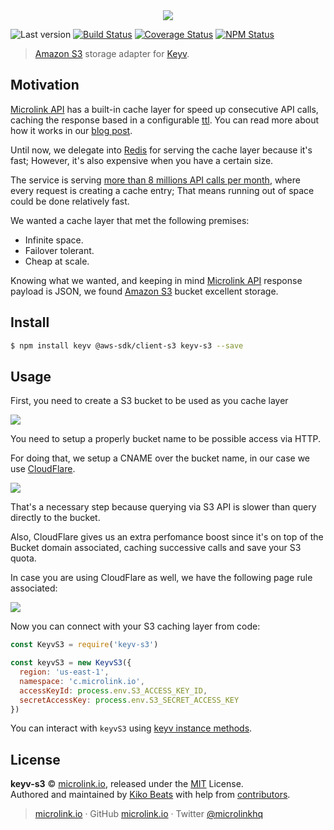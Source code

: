 <div align="center">
  <img src="https://cdn.microlink.io/logo/banner.png"">
</div>

![Last version](https://img.shields.io/github/tag/microlinkhq/keyv-s3.svg?style=flat-square)
[![Build Status](https://img.shields.io/travis/com/microlinkhq/keyv-s3/master.svg?style=flat-square)](https://travis-ci.com/microlinkhq/keyv-s3)
[![Coverage Status](https://img.shields.io/coveralls/microlinkhq/keyv-s3.svg?style=flat-square)](https://coveralls.io/github/microlinkhq/keyv-s3)
[![NPM Status](https://img.shields.io/npm/dm/keyv-s3.svg?style=flat-square)](https://www.npmjs.org/package/keyv-s3)

> [Amazon S3](https://aws.amazon.com/s3) storage adapter for [Keyv](https://github.com/lukechilds/keyv).

## Motivation

[Microlink API](https://microlink.io/api) has a built-in cache layer for speed up consecutive API calls, caching the response based in a configurable [ttl](https://microlink.io/docs/api/parameters/ttl). You can read more about how it works in our [blog post](https://microlink.io/blog/edge-cdn/).

Until now, we delegate into [Redis](https://github.com/lukechilds/keyv-redis) for serving the cache layer because it's fast; However, it's also expensive when you have a certain size.

The service is serving [more than 8 millions API calls per month](http://analytics.microlink.io), where every request is creating a cache entry; That means running out of space could be done relatively fast.

We wanted a cache layer that met the following premises:

- Infinite space.
- Failover tolerant.
- Cheap at scale.

Knowing what we wanted, and keeping in mind [Microlink API](https://microlink.io/api) response payload is JSON, we found [Amazon S3](https://aws.amazon.com/s3) bucket excellent storage.

## Install

```bash
$ npm install keyv @aws-sdk/client-s3 keyv-s3 --save
```

## Usage

First, you need to create a S3 bucket to be used as you cache layer

![](https://i.imgur.com/YkslBcd.png)

You need to setup a properly bucket name to be possible access via HTTP.

For doing that, we setup a CNAME over the bucket name, in our case we use [CloudFlare](https://www.cloudflare.com).

![](https://i.imgur.com/GpCxX1G.png)

That's a necessary step because querying via S3 API is slower than query directly to the bucket.

Also, CloudFlare gives us an extra perfomance boost since it's on top of the Bucket domain associated, caching successive calls and save your S3 quota.

In case you are using CloudFlare as well, we have the following page rule associated:

![](https://i.imgur.com/dANGotv.png)

Now you can connect with your S3 caching layer from code:

```js
const KeyvS3 = require('keyv-s3')

const keyvS3 = new KeyvS3({
  region: 'us-east-1',
  namespace: 'c.microlink.io',
  accessKeyId: process.env.S3_ACCESS_KEY_ID,
  secretAccessKey: process.env.S3_SECRET_ACCESS_KEY
})
```

You can interact with `keyvS3` using [keyv instance methods](https://github.com/lukechilds/keyv#instance).

## License

**keyv-s3** © [microlink.io](https://microlink.io), released under the [MIT](https://github.com/microlinkhq/keyv-s3/blob/master/LICENSE.md) License.<br>
Authored and maintained by [Kiko Beats](https://kikobeats.com) with help from [contributors](https://github.com/microlinkhq/keyv-s3/contributors).

> [microlink.io](https://microlink.io) · GitHub [microlink.io](https://github.com/microlinkhq) · Twitter [@microlinkhq](https://twitter.com/microlinkhq)
